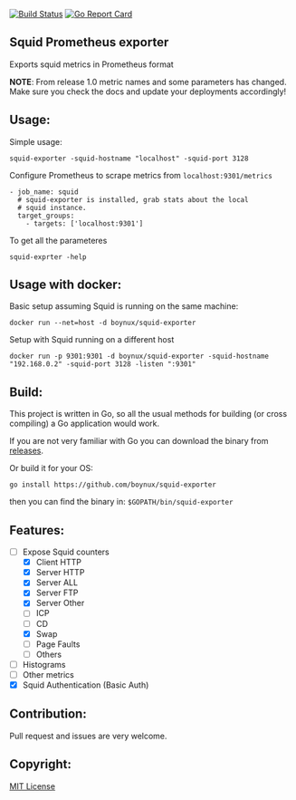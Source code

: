 [![Build Status](https://travis-ci.org/boynux/squid-exporter.svg?branch=master)](https://travis-ci.org/boynux/squid-exporter)
[![Go Report Card](https://goreportcard.com/badge/github.com/boynux/squid-exporter)](https://goreportcard.com/report/github.com/boynux/squid-exporter)

Squid Prometheus exporter
--------------------------


Exports squid metrics in Prometheus format

**NOTE**: From release 1.0 metric names and some parameters has changed. Make sure you check the docs and update your deployments accordingly!

Usage:
------
Simple usage:

    squid-exporter -squid-hostname "localhost" -squid-port 3128

Configure Prometheus to scrape metrics from `localhost:9301/metrics`

    - job_name: squid
      # squid-exporter is installed, grab stats about the local
      # squid instance.
      target_groups:
        - targets: ['localhost:9301']

To get all the parameteres

    squid-exprter -help


Usage with docker:
------
Basic setup assuming Squid is running on the same machine:

    docker run --net=host -d boynux/squid-exporter

Setup with Squid running on a different host

    docker run -p 9301:9301 -d boynux/squid-exporter -squid-hostname "192.168.0.2" -squid-port 3128 -listen ":9301"


Build:
--------

This project is written in Go, so all the usual methods for building (or cross compiling) a Go application would work.

If you are not very familiar with Go you can download the binary from [releases](https://github.com/boynux/squid-exporter/releases).

Or build it for your OS:

`go install https://github.com/boynux/squid-exporter`

then you can find the binary in: `$GOPATH/bin/squid-exporter`

Features:
---------

- [ ] Expose Squid counters
  -  [x] Client HTTP
  -  [x] Server HTTP
  -  [x] Server ALL
  -  [x] Server FTP
  -  [x] Server Other
  -  [ ] ICP
  -  [ ] CD
  -  [x] Swap
  -  [ ] Page Faults
  -  [ ] Others
- [ ] Histograms
- [ ] Other metrics
- [x] Squid Authentication (Basic Auth)

Contribution:
-------------

Pull request and issues are very welcome.

Copyright:
----------

[MIT License](https://opensource.org/licenses/MIT)


